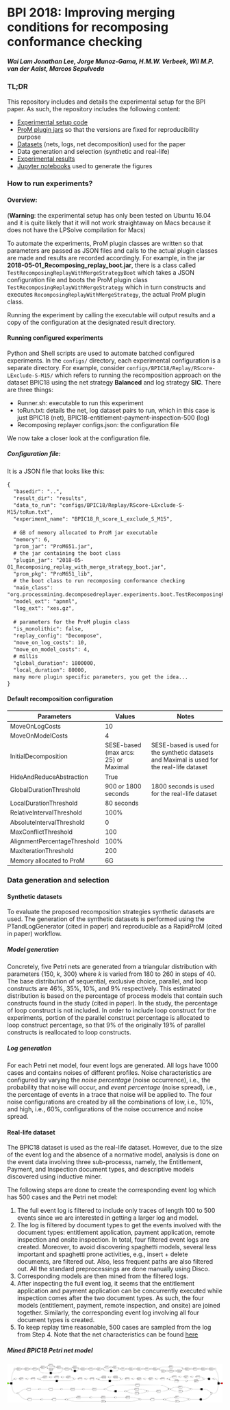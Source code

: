# BPI 2018: Improving merging conditions for recomposing conformance checking
##### Wai Lam Jonathan Lee, Jorge Munoz-Gama, H.M.W. Verbeek, Wil M.P. van der Aalst, Marcos Sepulveda

### TL;DR
This repository includes and details the experimental setup for the BPI paper. As such, the repository includes the following content:
- [Experimental setup code](https://github.com/wailamjonathanlee/Characterizing-recomposing-replay/tree/master/src)
- [ProM plugin jars](https://github.com/wailamjonathanlee/Characterizing-recomposing-replay/tree/master/prom-6.5.1) so that the versions are fixed for reproducibility purpose
- [Datasets](https://github.com/wailamjonathanlee/Characterizing-recomposing-replay/tree/master/data) (nets, logs, net decomposition) used for the paper 
- Data generation and selection (synthetic and real-life)
- [Experimental results](https://github.com/wailamjonathanlee/Characterizing-recomposing-replay/tree/master/results/Final%20results)
- [Jupyter notebooks](https://github.com/wailamjonathanlee/Characterizing-recomposing-replay/tree/master/results/Final%20results/jupyter) used to generate the figures

### How to run experiments?
#### Overview:
(**Warning**: the experimental setup has only been tested on Ubuntu 16.04 and it is quite likely that it will not work straightaway on Macs because it does not have the LPSolve compilation for Macs)

To automate the experiments, ProM plugin classes are written so that parameters are passed as JSON files and calls to the actual plugin classes are made and results are recorded accordingly. For example, in the jar **2018-05-01_Recomposing_replay_boot.jar**, there is a class called ```TestRecomposingReplayWithMergeStrategyBoot``` which takes a JSON configuration file and boots the ProM plugin class ```TestRecomposingReplayWithMergeStrategy``` which in turn constructs and executes ```RecomposingReplayWithMergeStrategy```, the actual ProM plugin class.

Running the experiment by calling the executable will output results and a copy of the configuration at the designated result directory.

#### Running configured experiments
Python and Shell scripts are used to automate batched configured experiments. In the ```configs/``` directory, each experimental configuration is a separate directory. For example, consider ```configs/BPIC18/Replay/RScore-LExclude-S-M15/``` which refers to running the recomposition approach on the dataset BPIC18 using the net strategy **Balanced** and log strategy **SIC**.
There are three things:
- Runner.sh: executable to run this experiment
- toRun.txt: details the net, log dataset pairs to run, which in this case is just BPIC18 (net), BPIC18-entitlement-payment-inspection-500 (log)
- Recomposing replayer configs.json: the configuration file

We now take a closer look at the configuration file.

##### Configuration file:
It is a JSON file that looks like this:
```
{
  "basedir": "..",
  "result_dir": "results",
  "data_to_run": "configs/BPIC18/Replay/RScore-LExclude-S-M15/toRun.txt",
  "experiment_name": "BPIC18_R_score_L_exclude_S_M15",

  # GB of memory allocated to ProM jar executable
  "memory": 6,
  "prom_jar": "ProM651.jar",
  # the jar containing the boot class
  "plugin_jar": "2018-05-01_Recomposing_replay_with_merge_strategy_boot.jar",
  "prom_pkg": "ProM651_lib",
  # the boot class to run recomposing conformance checking
  "main_class": "org.processmining.decomposedreplayer.experiments.boot.TestRecomposingReplayWithMergeStrategyBoot",
  "model_ext": "apnml",
  "log_ext": "xes.gz",

  # parameters for the ProM plugin class
  "is_monolithic": false,
  "replay_config": "Decompose",
  "move_on_log_costs": 10,
  "move_on_model_costs": 4,
  # millis
  "global_duration": 1800000,
  "local_duration": 80000,
  many more plugin specific parameters, you get the idea...
}
```
#### Default recomposition configuration
| Parameters | Values | Notes |
|---|---|---|
| MoveOnLogCosts | 10 | |
| MoveOnModelCosts | 4 | |
| InitialDecomposition | SESE-based (max arcs: 25) or Maximal | SESE-based is used for the synthetic datasets and Maximal is used for the real-life dataset |
| HideAndReduceAbstraction | True | |
| GlobalDurationThreshold | 900 or 1800 seconds | 1800 seconds is used for the real-life dataset |
| LocalDurationThreshold | 80 seconds | |
| RelativeIntervalThreshold | 100% | |
| AbsoluteIntervalThreshold | 0 | | 
| MaxConflictThreshold | 100 | |
| AlignmentPercentageThreshold | 100% | |
| MaxIterationThreshold | 200 | |
| Memory allocated to ProM | 6G | |

### Data generation and selection
#### Synthetic datasets
To evaluate the proposed recomposition strategies synthetic datasets are used. The generation of the synthetic datasets is performed using the PTandLogGenerator (cited in paper) and reproducible as a RapidProM (cited in paper) workflow.
##### Model generation
Concretely, five Petri nets are generated from a triangular distribution with parameters {150, *k*, 300} where *k* is varied from 180 to 260 in steps of 40. The base distribution of sequential, exclusive choice, parallel, and loop constructs are 46%, 35%, 10%, and 9% respectively. This estimated distribution is based on the percentage of process models that contain such constructs found in the study (cited in paper). In the study, the percentage of loop construct is not included. In order to include loop construct for the experiments, portion of the parallel construct percentage is allocated to loop construct percentage, so that 9% of the originally 19% of parallel constructs is reallocated to loop constructs.
##### Log generation
For each Petri net model, four event logs are generated. All logs have 1000 cases and contains noises of different profiles. Noise characteristics are configured by varying the *noise percentage* (noise occurrence), i.e., the probability that noise will occur, and *event percentage* (noise spread), i.e., the percentage of events in a trace that noise will be applied to. The four noise configurations are created by all the combinations of low, i.e., 10%, and high, i.e., 60%, configurations of the noise occurrence and noise spread.

#### Real-life dataset
The BPIC18 dataset is used as the real-life dataset. However, due to the size of the event log and the absence of a normative model, analysis is done on the event data involving three sub-processs, namely, the Entitlement, Payment, and Inspection document types, and descriptive models discovered using inductive miner. 

The following steps are done to create the corresponding event log which has 500 cases and the Petri net model:
1. The full event log is filtered to include only traces of length 100 to 500 events since we are interested in getting a larger log and model.
2. The log is filtered by document types to get the events involved with the document types: entitlement application, payment application, remote inspection and onsite inspection. In total, four filtered event logs are created. Moreover, to avoid discovering spaghetti models, several less important and spaghetti prone activities, e.g., insert + delete documents, are filtered out. Also, less frequent paths are also filtered out. All the standard preprocessings are done manually using Disco.
3. Corresponding models are then mined from the filtered logs.
4. After inspecting the full event log, it seems that the entitlement application and payment application can be concurrently executed while inspection comes after the two document types. As such, the four models (entitlement, payment, remote inspection, and onsite) are joined together. Similarly, the corresponding event log involving all four document types is created. 
5. To keep replay time reasonable, 500 cases are sampled from the log from Step 4. Note that the net characteristics can be found [here](https://github.com/wailamjonathanlee/Characterizing-recomposing-replay/tree/master/data/real/BPIC18/metrics.csv)

##### Mined BPIC18 Petri net model
![Screenshot](misc/BPIC18.jpg)

